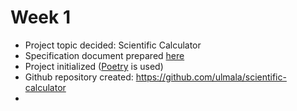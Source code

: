 # Week 1
- Project topic decided: Scientific Calculator
- Specification document prepared [here](../specification_document.md)
- Project initialized ([Poetry](https://python-poetry.org) is used)
- Github repository created: https://github.com/ulmala/scientific-calculator 
- 